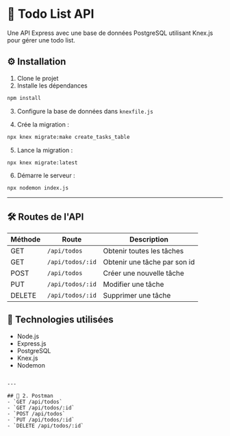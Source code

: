 
# 📝 Todo List API

Une API Express avec une base de données PostgreSQL utilisant Knex.js pour gérer une todo list.

## ⚙️ Installation

1. Clone le projet
2. Installe les dépendances

```bash
npm install
```

3. Configure la base de données dans `knexfile.js`

4. Crée la migration :

```bash
npx knex migrate:make create_tasks_table
```

5. Lance la migration :

```bash
npx knex migrate:latest
```

6. Démarre le serveur :

```bash
npx nodemon index.js
```

---

## 🛠️ Routes de l'API

| Méthode | Route             | Description                   |
|--------|-------------------|-------------------------------|
| GET    | `/api/todos`      | Obtenir toutes les tâches     |
| GET    | `/api/todos/:id`  | Obtenir une tâche par son id  |
| POST   | `/api/todos`      | Créer une nouvelle tâche      |
| PUT    | `/api/todos/:id`  | Modifier une tâche            |
| DELETE | `/api/todos/:id`  | Supprimer une tâche           |

 
## 📄 Technologies utilisées

- Node.js
- Express.js
- PostgreSQL
- Knex.js
- Nodemon
```

---

## 🧪 2. Postman 
- `GET /api/todos`
- `GET /api/todos/:id`
- `POST /api/todos`
- `PUT /api/todos/:id`
- `DELETE /api/todos/:id`
